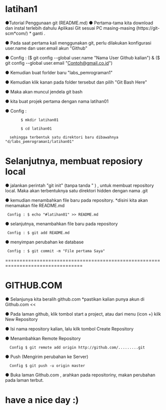 # latihan1

●Tutorial Penggunaan git (README.md)
● Pertama-tama kita download dan instal terlebih dahulu Aplikasi Git sesuai PC masing-masing (https://git-scm*com/) * ganti .

● Pada saat pertama kali menggunakan git, perlu dilakukan konfigurasi user.name dan user.email akun "Github"

● Config :
                    ($ git config --global user.name "Nama User Github kalian") & 
                    ($ git config --global user.email "Contoh@gmail.co.id")
           
● Kemudian buat forlder baru "labs_pemrograman1"

● Kemudian klik kanan pada folder tersebut dan pilih "Git Bash Here"

● Maka akan muncul jendela git bash

● kita buat projek pertama dengan nama latihan01

● Config :

           $ mkdir latihan01

           $ cd latihan01

      sehingga terbentuk satu direktori baru dibawahnya "d/labs_pemrograman1/latihan01"
  
# Selanjutnya, membuat reposiory local
●  jalankan perintah "git init" (tanpa tanda " ) , untuk membuat repository local. Maka akan terbentuknya satu direktori hidden dengan nama .git

● kemudian menambahkan file baru pada repository. *disini kita akan menamakan file README.md

     Config : $ echo "#latihan01" >> README.md
   
● selanjutnya, menambahkan file baru pada repository

     Config : $ git add README.md
   
● menyimpan perubahan ke database

     Config : $ git commit -m "File pertama Saya"
   
=================================================================================
# GITHUB.COM
● Selanjunya kita beralih github.com *pastikan kalian punya akun di Github.com <<

● Pada laman github, klik tombol start a project, atau dari menu (icon +) kilk New Repository

● Isi nama repository kalian, lalu kilk tombol Create Repository

● Menambahkan Remote Repository

      Config $ git remote add origin http://github.com/.........git
      
● Push (Mengirim perubahan ke Server)

      Config $ git push -u origin master
      
● Buka laman Github.com , arahkan pada repositoriny, makan perubahan pada laman terbut.

# have a nice day :)
